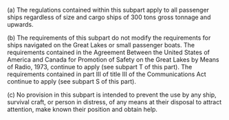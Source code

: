 (a) The regulations contained within this subpart apply to all passenger ships regardless of size and cargo ships of 300 tons gross tonnage and upwards.

(b) The requirements of this subpart do not modify the requirements for ships navigated on the Great Lakes or small passenger boats. The requirements contained in the Agreement Between the United States of America and Canada for Promotion of Safety on the Great Lakes by Means of Radio, 1973, continue to apply (see subpart T of this part). The requirements contained in part III of title III of the Communications Act continue to apply (see subpart S of this part).

(c) No provision in this subpart is intended to prevent the use by any ship, survival craft, or person in distress, of any means at their disposal to attract attention, make known their position and obtain help.

